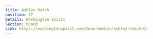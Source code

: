 ```yaml
---
title: Ashley Hatch
position: 37
Details: Washington Spirit
Section: board
Link: https://washingtonspirit.com/team-member/ashley-hatch-6/
---
```


